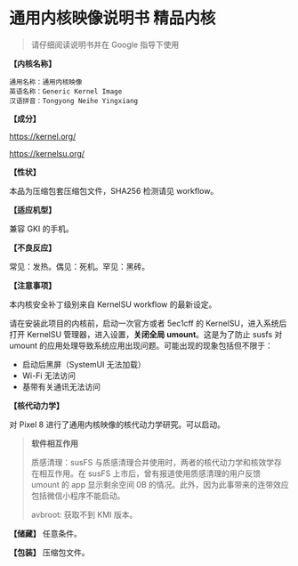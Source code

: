 # 通用内核映像说明书 精品内核

> 请仔细阅读说明书并在 Google 指导下使用

**【内核名称】**

    通用名称：通用内核映像
    英语名称：Generic Kernel Image
    汉语拼音：Tongyong Neihe Yingxiang

**【成分】**

https://kernel.org/

https://kernelsu.org/

**【性状】**

本品为压缩包套压缩包文件，SHA256 检测请见 workflow。

**【适应机型】**

兼容 GKI 的手机。

**【不良反应】**

常见：发热。偶见：死机。罕见：黑砖。

**【注意事项】**

本内核安全补丁级别来自 KernelSU workflow 的最新设定。

请在安装此项目的内核前，启动一次官方或者 5ec1cff 的 KernelSU，进入系统后打开 KernelSU 管理器，进入设置，**关闭全局 umount**。这是为了防止 susfs 对 umount 的应用处理导致系统应用出现问题。可能出现的现象包括但不限于：

- 启动后黑屏（SystemUI 无法加载）
- Wi-Fi 无法访问
- 基带有关通讯无法访问

**【核代动力学】**

对 Pixel 8 进行了通用内核映像的核代动力学研究。可以启动。

> **软件相互作用**
>
> 质感清理：susFS 与质感清理合并使用时，两者的核代动力学和核效学存在相互作用。在 susFS 上市后，曾有报道使用质感清理的用户反馈 umount 的 app 显示剩余空间 0B 的情况。此外，因为此事带来的连带效应包括微信小程序不能启动。
>
> avbroot: 获取不到 KMI 版本。

**【储藏】** 任意条件。

**【包装】** 压缩包文件。
